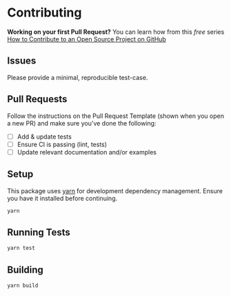 # Contributing

**Working on your first Pull Request?** You can learn how from this _free_ series [How to Contribute to an Open Source Project on GitHub](https://egghead.io/series/how-to-contribute-to-an-open-source-project-on-github)

## Issues

Please provide a minimal, reproducible test-case.

## Pull Requests

Follow the instructions on the Pull Request Template (shown when you open a new PR) and make sure you've done the following:

* [ ] Add & update tests
* [ ] Ensure CI is passing (lint, tests)
* [ ] Update relevant documentation and/or examples

## Setup

This package uses [yarn](https://yarnpkg.com) for development dependency management. Ensure you have it installed before continuing.

```sh
yarn
```

## Running Tests

```sh
yarn test
```

## Building

```sh
yarn build
```
